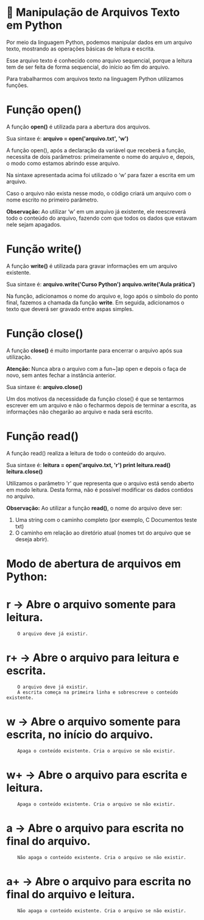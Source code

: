 # 📘 Manipulação de Arquivos Texto em Python

Por meio da linguagem Python, podemos manipular dados em um arquivo texto, mostrando as operações básicas de leitura e escrita.

Esse arquivo texto é conhecido como arquivo sequencial, porque a leitura tem de ser feita de forma sequencial, do início ao fim do arquivo.

Para trabalharmos com arquivos texto na linguagem Python utilizamos funções.


# Função open()

A função **open()** é utilizada para a abertura dos arquivos.

Sua sintaxe é:
**arquivo = open('arquivo.txt', 'w')**

A função open(), após a declaração da variável que receberá a função, necessita de dois parâmetros: primeiramente o nome do arquivo e, depois, o modo como estamos abrindo esse arquivo.

Na sintaxe apresentada acima foi utilizado o ‘w’ para fazer a escrita em um arquivo.

Caso o arquivo não exista nesse modo, o código criará um arquivo com o nome escrito no primeiro parâmetro.

**Observação:** Ao utilizar ‘w’ em um arquivo já existente, ele reescreverá todo o conteúdo do arquivo, fazendo com que todos os dados que estavam nele sejam apagados.


# Função write()

A função **write()** é utilizada para gravar informações em um arquivo existente.

Sua sintaxe é:
**arquivo.write('Curso Python')
arquivo.write('Aula prática')**

Na função, adicionamos o nome do arquivo e, logo após o símbolo do ponto final, fazemos a chamada da função **write**. Em seguida, adicionamos o texto que deverá ser gravado entre aspas simples.


# Função close()

A função **close()** é muito importante para encerrar o arquivo após sua utilização.

**Atenção:** Nunca abra o arquivo com a fun~]ap open e depois o faça de novo, sem antes fechar a instância anterior.

Sua sintaxe é:
**arquivo.close()**

Um dos motivos da necessidade da função close() é que se tentarmos escrever em um arquivo e não o fecharmos depois de terminar a escrita, as informações não chegarão ao arquivo e nada será escrito.


# Função read()

A função read() realiza a leitura de todo o conteúdo do arquivo.

Sua sintaxe é:
**leitura = open('arquivo.txt, 'r')
    print leitura.read()
        leitura.close()**

Utilizamos o parâmetro 'r' que representa que o arquivo está sendo aberto em modo leitura.
Desta forma, não é possível modificar os dados contidos no arquivo.

**Observação:** Ao utilizar a função **read()**, o nome do arquivo deve ser:
1) Uma string com o caminho completo (por exemplo, C Documentos teste txt)
2) O caminho em relação ao diretório atual (nomes txt do arquivo que se deseja abrir).

# Modo de abertura de arquivos em Python:

# r   -> Abre o arquivo somente para leitura.
        O arquivo deve já existir.

# r+  -> Abre o arquivo para leitura e escrita.
        O arquivo deve já existir.
        A escrita começa na primeira linha e sobrescreve o conteúdo existente.

# w   -> Abre o arquivo somente para escrita, no início do arquivo.
        Apaga o conteúdo existente. Cria o arquivo se não existir.

# w+  -> Abre o arquivo para escrita e leitura.
        Apaga o conteúdo existente. Cria o arquivo se não existir.

# a   -> Abre o arquivo para escrita no final do arquivo.
        Não apaga o conteúdo existente. Cria o arquivo se não existir.

# a+  -> Abre o arquivo para escrita no final do arquivo e leitura.
        Não apaga o conteúdo existente. Cria o arquivo se não existir.
